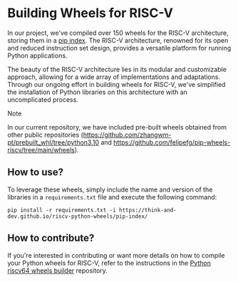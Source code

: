 # Building Wheels for RISC-V

In our project, we've compiled over 150 wheels for the RISC-V architecture, storing them in a [pip index](https://think-and-dev.github.io/riscv-python-wheels/pip-index/). The RISC-V architecture, renowned for its open and reduced instruction set design, provides a versatile platform for running Python applications.

The beauty of the RISC-V architecture lies in its modular and customizable approach, allowing for a wide array of implementations and adaptations. Through our ongoing effort in building wheels for RISC-V, we've simplified the installation of Python libraries on this architecture with an uncomplicated process.

> [!NOTE]
> In our current repository, we have included pre-built wheels obtained from other public repositories (https://github.com/zhangwm-pt/prebuilt_whl/tree/python3.10 and https://github.com/felipefg/pip-wheels-riscv/tree/main/wheels).

## How to use?

To leverage these wheels, simply include the name and version of the libraries in a `requirements.txt` file and execute the following command:

```
pip install -r requirements.txt -i https://think-and-dev.github.io/riscv-python-wheels/pip-index/
```

## How to contribute?

If you're interested in contributing or want more details on how to compile your Python wheels for RISC-V, refer to the instructions in the [Python riscv64 wheels builder](https://github.com/Think-and-Dev/riscv-python-wheels) repository.

